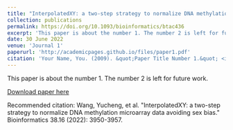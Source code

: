```yaml
---
title: "InterpolatedXY: a two-step strategy to normalize DNA methylation microarray data avoiding sex bias"
collection: publications
permalink: https://doi.org/10.1093/bioinformatics/btac436
excerpt: 'This paper is about the number 1. The number 2 is left for future work.'
date: 30 June 2022
venue: 'Journal 1'
paperurl: 'http://academicpages.github.io/files/paper1.pdf'
citation: 'Your Name, You. (2009). &quot;Paper Title Number 1.&quot; <i>Journal 1</i>. 1(1).'
---
```

This paper is about the number 1. The number 2 is left for future work.

[Download paper here](http://academicpages.github.io/files/paper1.pdf)

Recommended citation: Wang, Yucheng, et al. "InterpolatedXY: a two-step strategy to normalize DNA methylation microarray data avoiding sex bias." Bioinformatics 38.16 (2022): 3950-3957.

